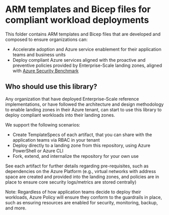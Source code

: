 # ARM templates and Bicep files for compliant workload deployments

This folder contains ARM templates and Bicep files that are developed and composed to ensure organizations can:

- Accelerate adoption and Azure service enablement for their application teams and business units
- Deploy compliant Azure services aligned with the proactive and preventive policies provided by Enterprise-Scale landing zones, aligned with [Azure Security Benchmark](https://docs.microsoft.com/azure/cloud-adoption-framework/ready/enterprise-scale/security-governance-and-compliance#azure-security-benchmark)

## Who should use this library?

Any organization that have deployed Enterprise-Scale reference implementations, or have followed the architecture and design methodology to enable landing zones in their Azure tenant, can start to use this library to deploy compliant workloads into their landing zones.

We support the following scenarios:

- Create TemplateSpecs of each artifact, that you can share with the application teams via RBAC in your tenant
- Deploy directly to a landing zone from this repository, using Azure PowerShell or Azure CLI
- Fork, extend, and internalize the repository for your own use

See each artifact for further details regarding pre-requisites, such as dependencies on the Azure Platform (e.g., virtual networks with address space are created and provided into the landing zones, and policies are in place to ensure core security logs/metrics are stored centrally)

Note: Regardless of how application teams decide to deploy their workloads, Azure Policy will ensure they conform to the guardrails in place, such as ensuring resources are enabled for security, monitoring, backup, and more.
